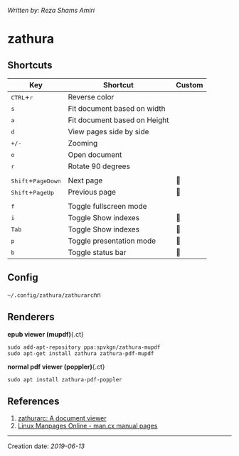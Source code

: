 _Written by: Reza Shams Amiri_
# zathura

## Shortcuts
| Key | Shortcut | Custom |
| --- | -------- | ------ |
| <kbd>CTRL</kbd>+<kbd>r</kbd> | Reverse color ||
| <kbd>s</kbd> | Fit document based on width ||
| <kbd>a</kbd> | Fit document based on Height ||
| <kbd>d</kbd> | View pages side by side ||
| <kbd>+/-</kbd> | Zooming ||
| <kbd>o</kbd> | Open document ||
| <kbd>r</kbd> | Rotate 90 degrees ||
|||
| <kbd>Shift</kbd>+<kbd>PageDown</kbd> | Next page ||
| <kbd>Shift</kbd>+<kbd>PageUp</kbd> | Previous page ||
|||
| <kbd>f</kbd> | Toggle fullscreen mode ||
| <kbd>i</kbd> | Toggle Show indexes ||
| <kbd>Tab</kbd> | Toggle Show indexes ||
| <kbd>p</kbd> | Toggle presentation mode ||
| <kbd>b</kbd> | Toggle status bar ||


## Config
`~/.config/zathura/zathurarc`nn

## Renderers
__epub viewer (mupdf)__{.ct}
``` 
sudo add-apt-repository ppa:spvkgn/zathura-mupdf
sudo apt-get install zathura zathura-pdf-mupdf
```
__normal pdf viewer (poppler)__{.ct}
``` 
sudo apt install zathura-pdf-poppler
```

## References
1. [zathurarc: A document viewer][ZADV]
1. [Linux Manpages Online - man.cx manual pages][LMOMCMP]

* * *
Creation date: _2019-06-13_

[ZADV]: https://www.carta.tech/man-pages/man5/zathurarc.5.html
[LMOMCMP]: https://man.cx/zathura(1)